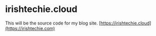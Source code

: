 # irishtechie.cloud

This will be the source code for my blog site. [https://irishtechie.cloud](https://irishtechie.com)
